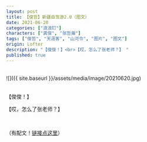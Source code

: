 ```yaml
---
layout: post
title: 【俊哲】新疆自驾游2.0（图文）
date: 2021-06-20
categories: ["浪浪钉"]
characters: ["龚俊", "张哲瀚"]
tags: ["俊哲", "天涯客", "山河令", "图片", "图文"]
origin: Lofter
description: "【俊俊！】<br>【哎，怎么了张老师？】 ​​​"
published: true
---
```


<br>
![]({{ site.baseurl }}/assets/media/image/20210620.jpg)
<br><br>

【俊俊！】

【哎，怎么了张老师？】 ​​​

<br>

（有配文！<a href="https://www.douban.com/group/topic/231621193/" target="_blank">链接点这里</a>）


